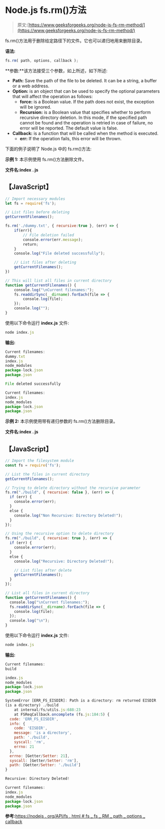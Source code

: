 # Node.js fs.rm()方法

> 原文:[https://www.geeksforgeeks.org/node-js-fs-rm-method/](https://www.geeksforgeeks.org/node-js-fs-rm-method/)

fs.rm()方法用于删除给定路径下的文件。它也可以递归地用来删除目录。

**语法:**

```js
fs.rm( path, options, callback );
```

**参数:**该方法接受三个参数，如上所述，如下所述:

*   **Path:** Save the path of the file to be deleted. It can be a string, a buffer or a web address.
*   **Option:** is an object that can be used to specify the optional parameters that will affect the operation as follows:
    *   **force:** is a Boolean value. If the path does not exist, the exception will be ignored.
    *   **Recursion:** is a Boolean value that specifies whether to perform recursive directory deletion. In this mode, if the specified path cannot be found and the operation is retried in case of failure, no error will be reported. The default value is false.
*   **Callback:** is a function that will be called when the method is executed.
    *   **err:** If the operation fails, this error will be thrown.

下面的例子说明了 Node.js 中的 fs.rm()方法:

**示例 1:** 本示例使用 fs.rm()方法删除文件。

**文件名:index . js**

## 【JavaScript】

```js
// Import necessary modules
let fs = require('fs');

// List files before deleting
getCurrentFilenames();

fs.rm('./dummy.txt', { recursive:true }, (err) => {
    if(err){
        // File deletion failed
        console.error(err.message);
        return;
    }
    console.log("File deleted successfully");

    // List files after deleting
    getCurrentFilenames();
})

// This will list all files in current directory
function getCurrentFilenames() { 
    console.log("\nCurrent filenames:"); 
    fs.readdirSync(__dirname).forEach(file => { 
        console.log(file); 
    }); 
    console.log(""); 
}
```

使用以下命令运行 **index.js** 文件:

```js
node index.js
```

**输出:**

```js
Current filenames:
dummy.txt        
index.js
node_modules     
package-lock.json
package.json

File deleted successfully

Current filenames:
index.js
node_modules
package-lock.json
package.json
```

**示例 2:** 本示例使用带有递归参数的 fs.rm()方法删除目录。

**文件名:index . js**

## 【JavaScript】

```js
// Import the filesystem module 
const fs = require('fs'); 

// List the files in current directory 
getCurrentFilenames(); 

// Trying to delete directory without the recursive parameter 
fs.rm("./build", { recursive: false }, (err) => { 
  if (err) { 
    console.error(err);
  } 
  else { 
    console.log("Non Recursive: Directory Deleted!"); 
  } 
}); 

// Using the recursive option to delete directory 
fs.rm("./build", { recursive: true }, (err) => { 
  if (err) { 
    console.error(err); 
  } 
  else { 
    console.log("Recursive: Directory Deleted!"); 

    // List files after delete 
    getCurrentFilenames(); 
  } 
}); 

// List all files in current directory
function getCurrentFilenames() { 
  console.log("\nCurrent filenames:"); 
  fs.readdirSync(__dirname).forEach(file => { 
    console.log(file); 
  }); 
  console.log("\n"); 
}
```

使用以下命令运行 **index.js** 文件:

```js
node index.js
```

**输出:**

```js
Current filenames:
build

index.js
node_modules     
package-lock.json
package.json

SystemError [ERR_FS_EISDIR]: Path is a directory: rm returned EISDIR 
(is a directory) ./build
    at internal/fs/utils.js:688:23
    at FSReqCallback.oncomplete (fs.js:184:5) {
  code: 'ERR_FS_EISDIR',
  info: {
    code: 'EISDIR',
    message: 'is a directory',
    path: './build',
    syscall: 'rm',
    errno: 21
  },
  errno: [Getter/Setter: 21],
  syscall: [Getter/Setter: 'rm'],
  path: [Getter/Setter: './build']
}

Recursive: Directory Deleted!

Current filenames:
index.js
node_modules
package-lock.json
package.json
```

**参考:**[https://nodejs . org/API/fs . html # fs _ fs _ RM _ path _ options _ callback](https://nodejs.org/api/fs.html#fs_fs_rm_path_options_callback)